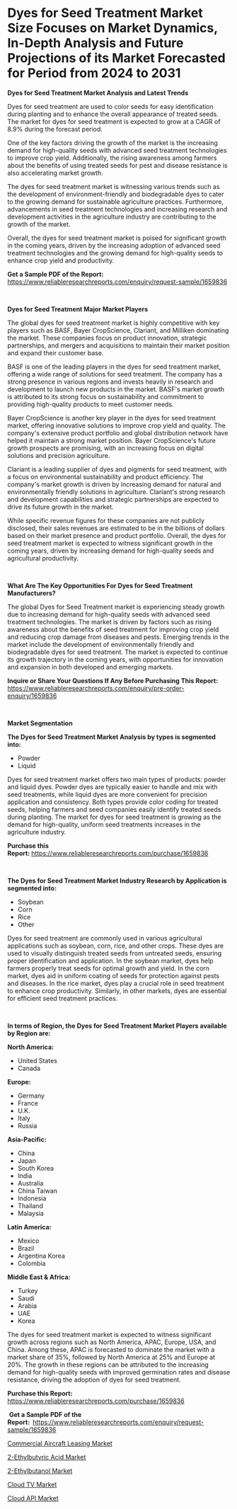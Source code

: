 <p><h1>Dyes for Seed Treatment Market Size Focuses on Market Dynamics, In-Depth Analysis and Future Projections of its Market Forecasted for Period from 2024 to 2031</h1></p><p><strong>Dyes for Seed Treatment Market Analysis and Latest Trends</strong></p>
<p><p>Dyes for seed treatment are used to color seeds for easy identification during planting and to enhance the overall appearance of treated seeds. The market for dyes for seed treatment is expected to grow at a CAGR of 8.9% during the forecast period. </p><p>One of the key factors driving the growth of the market is the increasing demand for high-quality seeds with advanced seed treatment technologies to improve crop yield. Additionally, the rising awareness among farmers about the benefits of using treated seeds for pest and disease resistance is also accelerating market growth.</p><p>The dyes for seed treatment market is witnessing various trends such as the development of environment-friendly and biodegradable dyes to cater to the growing demand for sustainable agriculture practices. Furthermore, advancements in seed treatment technologies and increasing research and development activities in the agriculture industry are contributing to the growth of the market.</p><p>Overall, the dyes for seed treatment market is poised for significant growth in the coming years, driven by the increasing adoption of advanced seed treatment technologies and the growing demand for high-quality seeds to enhance crop yield and productivity.</p></p>
<p><strong>Get a Sample PDF of the Report:&nbsp;</strong> <a href="https://www.reliableresearchreports.com/enquiry/request-sample/1659836">https://www.reliableresearchreports.com/enquiry/request-sample/1659836</a></p>
<p>&nbsp;</p>
<p><strong>Dyes for Seed Treatment Major Market Players</strong></p>
<p><p>The global dyes for seed treatment market is highly competitive with key players such as BASF, Bayer CropScience, Clariant, and Milliken dominating the market. These companies focus on product innovation, strategic partnerships, and mergers and acquisitions to maintain their market position and expand their customer base.</p><p>BASF is one of the leading players in the dyes for seed treatment market, offering a wide range of solutions for seed treatment. The company has a strong presence in various regions and invests heavily in research and development to launch new products in the market. BASF's market growth is attributed to its strong focus on sustainability and commitment to providing high-quality products to meet customer needs.</p><p>Bayer CropScience is another key player in the dyes for seed treatment market, offering innovative solutions to improve crop yield and quality. The company's extensive product portfolio and global distribution network have helped it maintain a strong market position. Bayer CropScience's future growth prospects are promising, with an increasing focus on digital solutions and precision agriculture.</p><p>Clariant is a leading supplier of dyes and pigments for seed treatment, with a focus on environmental sustainability and product efficiency. The company's market growth is driven by increasing demand for natural and environmentally friendly solutions in agriculture. Clariant's strong research and development capabilities and strategic partnerships are expected to drive its future growth in the market.</p><p>While specific revenue figures for these companies are not publicly disclosed, their sales revenues are estimated to be in the billions of dollars based on their market presence and product portfolio. Overall, the dyes for seed treatment market is expected to witness significant growth in the coming years, driven by increasing demand for high-quality seeds and agricultural productivity.</p></p>
<p>&nbsp;</p>
<p><strong>What Are The Key Opportunities For Dyes for Seed Treatment Manufacturers?</strong></p>
<p><p>The global Dyes for Seed Treatment market is experiencing steady growth due to increasing demand for high-quality seeds with advanced seed treatment technologies. The market is driven by factors such as rising awareness about the benefits of seed treatment for improving crop yield and reducing crop damage from diseases and pests. Emerging trends in the market include the development of environmentally friendly and biodegradable dyes for seed treatment. The market is expected to continue its growth trajectory in the coming years, with opportunities for innovation and expansion in both developed and emerging markets.</p></p>
<p><strong>Inquire or Share Your Questions If Any Before Purchasing This Report:</strong> <a href="https://www.reliableresearchreports.com/enquiry/pre-order-enquiry/1659836">https://www.reliableresearchreports.com/enquiry/pre-order-enquiry/1659836</a></p>
<p>&nbsp;</p>
<p><strong>Market Segmentation</strong></p>
<p><strong>The Dyes for Seed Treatment Market Analysis by types is segmented into:</strong></p>
<p><ul><li>Powder</li><li>Liquid</li></ul></p>
<p><p>Dyes for seed treatment market offers two main types of products: powder and liquid dyes. Powder dyes are typically easier to handle and mix with seed treatments, while liquid dyes are more convenient for precision application and consistency. Both types provide color coding for treated seeds, helping farmers and seed companies easily identify treated seeds during planting. The market for dyes for seed treatment is growing as the demand for high-quality, uniform seed treatments increases in the agriculture industry.</p></p>
<p><strong>Purchase this Report:&nbsp;</strong><a href="https://www.reliableresearchreports.com/purchase/1659836">https://www.reliableresearchreports.com/purchase/1659836</a></p>
<p>&nbsp;</p>
<p><strong>The Dyes for Seed Treatment Market Industry Research by Application is segmented into:</strong></p>
<p><ul><li>Soybean</li><li>Corn</li><li>Rice</li><li>Other</li></ul></p>
<p><p>Dyes for seed treatment are commonly used in various agricultural applications such as soybean, corn, rice, and other crops. These dyes are used to visually distinguish treated seeds from untreated seeds, ensuring proper identification and application. In the soybean market, dyes help farmers properly treat seeds for optimal growth and yield. In the corn market, dyes aid in uniform coating of seeds for protection against pests and diseases. In the rice market, dyes play a crucial role in seed treatment to enhance crop productivity. Similarly, in other markets, dyes are essential for efficient seed treatment practices.</p></p>
<p>&nbsp;</p>
<p><strong>In terms of Region, the Dyes for Seed Treatment Market Players available by Region are:</strong></p>
<p>
    <p> <strong> North America: </strong>
        <ul>
            <li>United States</li>
            <li>Canada</li>
        </ul>
        </p> 
    <p> <strong> Europe: </strong>
        <ul>
            <li>Germany</li>
            <li>France</li>
            <li>U.K.</li>
            <li>Italy</li>
            <li>Russia</li>
        </ul>
        </p> 
    <p> <strong> Asia-Pacific: </strong>
        <ul>
            <li>China</li>
            <li>Japan</li>
            <li>South Korea</li>
            <li>India</li>
            <li>Australia</li>
            <li>China Taiwan</li>
            <li>Indonesia</li>
            <li>Thailand</li>
            <li>Malaysia</li>
        </ul>
        </p> 
    <p> <strong> Latin America: </strong>
        <ul>
            <li>Mexico</li>
            <li>Brazil</li>
            <li>Argentina Korea</li>
            <li>Colombia</li>
        </ul>
        </p> 
    <p> <strong> Middle East & Africa: </strong>
        <ul>
            <li>Turkey</li>
            <li>Saudi</li>
            <li>Arabia</li>
            <li>UAE</li>
            <li>Korea</li>
        </ul>
    </p>
    </p>
<p><p>The dyes for seed treatment market is expected to witness significant growth across regions such as North America, APAC, Europe, USA, and China. Among these, APAC is forecasted to dominate the market with a market share of 35%, followed by North America at 25% and Europe at 20%. The growth in these regions can be attributed to the increasing demand for high-quality seeds with improved germination rates and disease resistance, driving the adoption of dyes for seed treatment.</p></p>
<p><strong>Purchase this Report: </strong><a href="https://www.reliableresearchreports.com/purchase/1659836">https://www.reliableresearchreports.com/purchase/1659836</a></p>
<p>&nbsp;<strong>Get a Sample PDF of the Report:&nbsp;&nbsp;</strong><a href="https://www.reliableresearchreports.com/enquiry/request-sample/1659836">https://www.reliableresearchreports.com/enquiry/request-sample/1659836</a></p>
<p><strong></strong></p>
<p><p><a href="https://medium.com/@amosmonahan243/commercial-aircraft-leasing-market-share-evolution-and-market-growth-trends-2024-2031-147ec5065cce">Commercial Aircraft Leasing Market</a></p><p><a href="https://github.com/Glendatilghmankmgz0rbhwpy/Market-Research-Report-List-1/blob/main/2-ethylbutyric-acid-market.md">2-Ethylbutyric Acid Market</a></p><p><a href="https://github.com/dx0328/Market-Research-Report-List-1/blob/main/2-ethylbutanol-market.md">2-Ethylbutanol Market</a></p><p><a href="https://medium.com/@amosmonahan243/cloud-tv-market-insights-into-market-cagr-market-trends-and-growth-strategies-adb409621ed5">Cloud TV Market</a></p><p><a href="https://medium.com/@amosmonahan243/cloud-api-market-the-key-to-successful-business-strategy-forecast-till-2031-e7f3ebe54cb4">Cloud API Market</a></p></p>